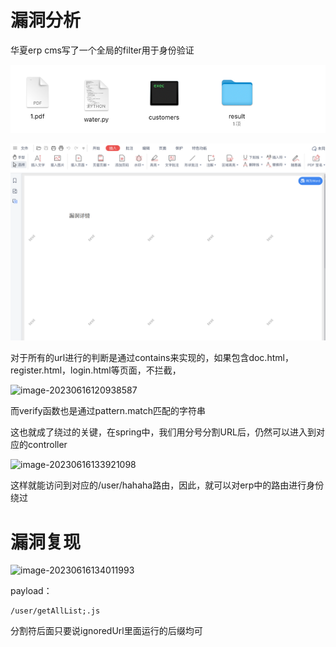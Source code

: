 # 漏洞分析

华夏erp cms写了一个全局的filter用于身份验证

![image-20230616120529811](images/1.png)

![image-20230616120541153](images/2.png)

对于所有的url进行的判断是通过contains来实现的，如果包含doc.html，register.html，login.html等页面，不拦截，

![image-20230616120938587](images/3.png)

而verify函数也是通过pattern.match匹配的字符串

这也就成了绕过的关键，在spring中，我们用分号分割URL后，仍然可以进入到对应的controller

![image-20230616133921098](images/4.png)

这样就能访问到对应的/user/hahaha路由，因此，就可以对erp中的路由进行身份绕过

# 漏洞复现

![image-20230616134011993](images/5.png)

payload：

```
/user/getAllList;.js
```

分割符后面只要说ignoredUrl里面运行的后缀均可


